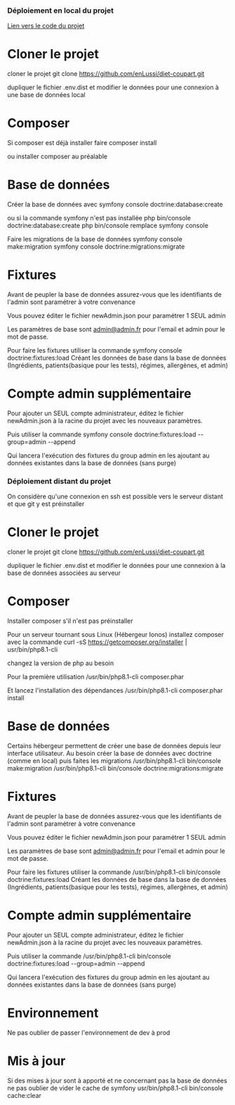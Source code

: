 ### Déploiement en local du projet ###

<a href="https://github.com/enLussi/diet-coupart">Lien vers le code du projet</a>

# Cloner le projet #
cloner le projet
	git clone https://github.com/enLussi/diet-coupart.git

dupliquer le fichier .env.dist et modifier le données 
pour une connexion à une base de données local

# Composer #
Si composer est déjà installer faire
	composer install

ou installer composer au préalable

# Base de données #
Créer la base de données avec
	symfony console doctrine:database:create

ou si la commande symfony n'est pas installée
	php bin/console doctrine:database:create
php bin/console remplace symfony console


Faire les migrations de la base de données
	symfony console make:migration
	symfony console doctrine:migrations:migrate

# Fixtures #
Avant de peupler la base de données assurez-vous que les
identifiants de l'admin sont paramétrer à votre convenance

Vous pouvez éditer le fichier newAdmin.json pour paramétrer
1 SEUL admin

Les paramètres de base sont admin@admin.fr pour l'email
et admin pour le mot de passe.

Pour faire les fixtures utiliser la commande
	symfony console doctrine:fixtures:load
Créant les données de base dans la base de données
(Ingrédients, patients(basique pour les tests), régimes, allergènes, et admin)

# Compte admin supplémentaire #
Pour ajouter un SEUL compte administrateur, éditez le fichier 
newAdmin.json à la racine du projet avec les nouveaux paramètres.

Puis utiliser la commande
	symfony console doctrine:fixtures:load --group=admin --append

Qui lancera l'exécution des fixtures du group admin en les ajoutant au
données existantes dans la base de données (sans purge)






### Déploiement distant du projet ###

On considère qu'une connexion en ssh est possible vers le serveur distant
et que git y est préinstaller

# Cloner le projet #
cloner le projet
	git clone https://github.com/enLussi/diet-coupart.git

dupliquer le fichier .env.dist et modifier le données 
pour une connexion à la base de données associées au serveur

# Composer #
Installer composer s'il n'est pas préinstaller

Pour un serveur tournant sous Linux (Hébergeur Ionos)
installez composer avec la commande
	curl -sS https://getcomposer.org/installer | usr/bin/php8.1-cli

changez la version de php au besoin

Pour la première utilisation 
	/usr/bin/php8.1-cli composer.phar

Et lancez l'installation des dépendances 
	/usr/bin/php8.1-cli composer.phar install

# Base de données #

Certains hébergeur permettent de créer une base de données depuis leur
interface utilisateur. Au besoin créer la base de données avec doctrine
(comme en local) puis faites les migrations
	/usr/bin/php8.1-cli bin/console make:migration
	/usr/bin/php8.1-cli bin/console doctrine:migrations:migrate
	
# Fixtures #
Avant de peupler la base de données assurez-vous que les
identifiants de l'admin sont paramétrer à votre convenance

Vous pouvez éditer le fichier newAdmin.json pour paramétrer
1 SEUL admin

Les paramètres de base sont admin@admin.fr pour l'email
et admin pour le mot de passe.

Pour faire les fixtures utiliser la commande
	/usr/bin/php8.1-cli bin/console doctrine:fixtures:load
Créant les données de base dans la base de données
(Ingrédients, patients(basique pour les tests), régimes, allergènes, et admin)

# Compte admin supplémentaire #
Pour ajouter un SEUL compte administrateur, éditez le fichier 
newAdmin.json à la racine du projet avec les nouveaux paramètres.

Puis utiliser la commande
	/usr/bin/php8.1-cli bin/console doctrine:fixtures:load --group=admin --append

Qui lancera l'exécution des fixtures du group admin en les ajoutant au
données existantes dans la base de données (sans purge)

# Environnement #
Ne pas oublier de passer l'environnement de dev à prod

# Mis à jour #
Si des mises à jour sont à apporté et ne concernant pas la base de données ne 
pas oublier de vider le cache de symfony
	usr/bin/php8.1-cli bin/console cache:clear
